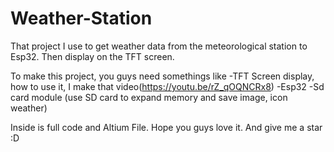 # Weather-Station
That project I use to get weather data from the meteorological station to Esp32. Then display on the TFT screen.  

To make this project, you guys need somethings like
-TFT Screen display, how to use it, I make that video(https://youtu.be/rZ_qOQNCRx8)
-Esp32
-Sd card module (use SD card to expand memory and save image, icon weather)

Inside is full code and Altium File. Hope you guys love it. And give me a star :D 
